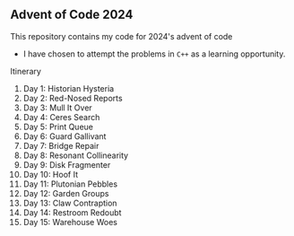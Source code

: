  ## Advent of Code 2024

This repository contains my code for 2024's advent of code

 - I have chosen to attempt the problems in `C++` as a learning opportunity.

Itinerary

1. Day 1: Historian Hysteria
2. Day 2: Red-Nosed Reports
3. Day 3: Mull It Over
4. Day 4: Ceres Search
5. Day 5: Print Queue
6. Day 6: Guard Gallivant
7. Day 7: Bridge Repair
8. Day 8: Resonant Collinearity
9. Day 9: Disk Fragmenter
10. Day 10: Hoof It
11. Day 11: Plutonian Pebbles
12. Day 12: Garden Groups
13. Day 13: Claw Contraption
14. Day 14: Restroom Redoubt
15. Day 15: Warehouse Woes
